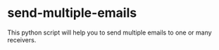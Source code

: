 # send-multiple-emails
This python script will help you to send multiple emails to one or many receivers.
